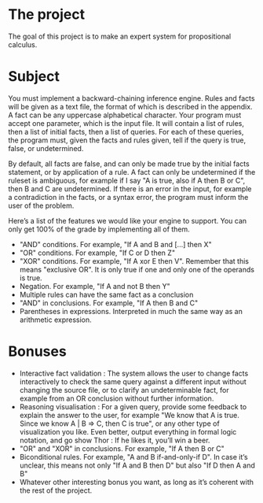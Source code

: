# The project
The goal of this project is to make an expert system for propositional calculus.

# Subject
You must implement a backward-chaining inference engine. Rules and facts will be given
as a text file, the format of which is described in the appendix.
A fact can be any uppercase alphabetical character.
Your program must accept one parameter, which is the input file. 
It will contain a list
of rules, then a list of initial facts, then a list of queries. For each of these queries, the program must, given the facts and rules given, tell if the query is true, false, or undetermined.

By default, all facts are false, and can only be made true by the initial facts statement,
or by application of a rule. A fact can only be undetermined if the ruleset is ambiguous, for example if I say "A is true, also if A then B or C", then B and C are undetermined.
If there is an error in the input, for example a contradiction in the facts, or a syntax
error, the program must inform the user of the problem.

Here’s a list of the features we would like your engine to support. 
You can only get 100% of the grade by implementing all of them.

- "AND" conditions. For example, "If A and B and [...] then X"
- "OR" conditions. For example, "If C or D then Z"
- "XOR" conditions. For example, "If A xor E then V". 
Remember that this means "exclusive OR". It is only true if one and only one of the operands is true.
- Negation. For example, "If A and not B then Y"
- Multiple rules can have the same fact as a conclusion
- "AND" in conclusions. For example, "If A then B and C"
- Parentheses in expressions. Interpreted in much the same way as an arithmetic
expression.

# Bonuses
- Interactive fact validation : The system allows the user to change facts interactively
to check the same query against a different input without changing the source file,
or to clarify an undeterminable fact, for example from an OR conclusion without
further information.
- Reasoning visualisation : For a given query, provide some feedback to explain the
answer to the user, for example "We know that A is true. Since we know A | B =>
C, then C is true", or any other type of visualization you like. Even better, output
everything in formal logic notation, and go show Thor : If he likes it, you’ll win a
beer.
- "OR" and "XOR" in conclusions. For example, "If A then B or C"
- Biconditional rules. For example, "A and B if-and-only-if D". In case it’s unclear, this means not only "If A and B then D" but also "If D then A and B"
- Whatever other interesting bonus you want, as long as it’s coherent with the rest
of the project.
